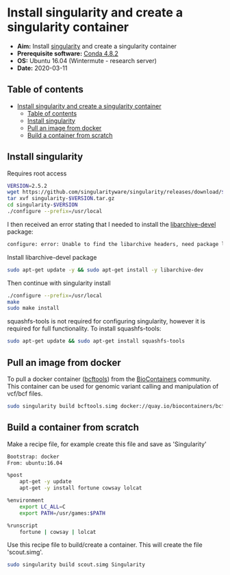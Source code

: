 # Install singularity and create a singularity container

- **Aim:** Install [singularity](https://singularity.lbl.gov/install-linux) and create a singularity container
- **Prerequisite software:** [Conda 4.8.2](https://docs.conda.io/projects/conda/en/latest/index.html)
- **OS:** Ubuntu 16.04 (Wintermute - research server)
- **Date:** 2020-03-11

## Table of contents

- [Install singularity and create a singularity container](#install-singularity-and-create-a-singularity-container)
  - [Table of contents](#table-of-contents)
  - [Install singularity](#install-singularity)
  - [Pull an image from docker](#pull-an-image-from-docker)
  - [Build a container from scratch](#build-a-container-from-scratch)

## Install singularity

Requires root access

```bash
VERSION=2.5.2
wget https://github.com/singularityware/singularity/releases/download/$VERSION/singularity-$VERSION.tar.gz
tar xvf singularity-$VERSION.tar.gz
cd singularity-$VERSION
./configure --prefix=/usr/local
```

I then received an error stating that I needed to install the [libarchive-devel](https://packages.debian.org/sid/libarchive-dev) package:

```bash
configure: error: Unable to find the libarchive headers, need package libarchive-devel (libarchive-dev on Debian/Ubuntu)
```

Install libarchive-devel package

```bash
sudo apt-get update -y && sudo apt-get install -y libarchive-dev
```

Then continue with singularity install

```bash
./configure --prefix=/usr/local
make
sudo make install
```

squashfs-tools is not required for configuring singularity, however it is required for full functionality. To install squashfs-tools:

```bash
sudo apt-get update && sudo apt-get install squashfs-tools
```

## Pull an image from docker

To pull a docker container ([bcftools](https://biocontainers.pro/#/tools/bcftools)) from the [BioContainers](https://biocontainers.pro/#/) community. This container can be used for genomic variant calling and manipulation of vcf/bcf files.

```bash
sudo singularity build bcftools.simg docker://quay.io/biocontainers/bcftools:1.7--0
```

## Build a container from scratch

Make a recipe file, for example create this file and save as 'Singularity'

```bash
Bootstrap: docker
From: ubuntu:16.04

%post
    apt-get -y update
    apt-get -y install fortune cowsay lolcat

%environment
    export LC_ALL=C
    export PATH=/usr/games:$PATH

%runscript
    fortune | cowsay | lolcat
```

Use this recipe file to build/create a container. This will create the file 'scout.simg'.

```bash
sudo singularity build scout.simg Singularity
```
